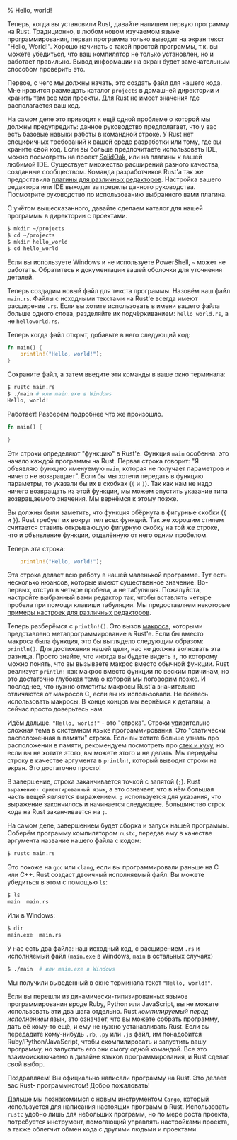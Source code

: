 % Hello, world!

Теперь, когда вы установили Rust, давайте напишем первую программу на Rust.
Традиционно, в любом новом изучаемом языке программирования, первая программа
только выводит на экран текст "Hello, World!". Хорошо начинать с такой простой
программы, т.к. вы можете убедиться, что ваш компилятор не только установлен, но
и работает правильно. Вывод информации на экран будет замечательным способом
проверить это.

Первое, с чего мы должны начать, это создать файл для нашего кода. Мне нравится
размещать каталог `projects` в домашней директории и хранить там все мои
проекты. Для Rust не имеет значения где располагается ваш код.

На самом деле это приводит к ещё одной проблеме о которой мы должны
предупредить: данное руководство предполагает, что у вас есть базовые навыки
работы в командной строке. У Rust нет специфичных требований к вашей среде
разработки или тому, где вы храните свой код. Если вы больше предпочитаете
использовать IDE, можно посмотреть на проект [SolidOak][solidoak], или на плагины
к вашей любимой IDE. Существует множество расширений разного качества, созданные
сообществом. Команда разработчиков Rust'a так же предоставила [плагины для
различных редакторов][plugins]. Настройка вашего редактора или IDE выходит за
пределы данного руководства. Посмотрите руководство по использованию выбранного
вами плагина.

[solidoak]: https://github.com/oakes/SolidOak
[plugins]: https://github.com/rust-lang/rust/blob/master/src/etc/CONFIGS.md

С учётом вышесказанного, давайте сделаем каталог для нашей программы в
директории с проектами.

```bash
$ mkdir ~/projects
$ cd ~/projects
$ mkdir hello_world
$ cd hello_world
```

Если вы используете Windows и не используете PowerShell, `~` может не работать.
Обратитесь к документации вашей оболочки для уточнения деталей.

Теперь создадим новый файл для текста программы. Назовём наш файл `main.rs`.
Файлы с исходными текстами на Rust'е всегда имеют расширение `.rs`. Если вы
хотите использовать в имени вашего файла больше одного слова, разделяйте их
подчёркиванием: `hello_world.rs`, а не `helloworld.rs`.

Теперь когда файл открыт, добавьте в него следующий код:

```rust
fn main() {
    println!("Hello, world!");
}
```

Сохраните файл, а затем введите эти команды в ваше окно терминала:

```bash
$ rustc main.rs
$ ./main # или main.exe в Windows
Hello, world!
```

Работает! Разберём подробнее что же произошло.

```rust
fn main() {

}
```

Эти строки определяют "функцию" в Rust'е. Функция `main` особенна: это начало
каждой программы на Rust. Первая строка говорит: "Я объявляю функцию именуемую
`main`, которая не получает параметров и ничего не возвращает". Если бы мы
хотели передать в функцию параметры, то указали бы их в скобках (`(` и `)`). Так
как нам не надо ничего возвращать из этой функции, мы можем опустить указание
типа возвращаемого значения. Мы вернёмся к этому позже.

Вы должны были заметить, что функция обёрнута в фигурные скобки (`{` и `}`).
Rust требует их вокруг тел всех функций. Так же хорошим стилем считается ставить
открывающую фигурную скобку на той же строке, что и объявление функции,
отделённую от него одним пробелом.

Теперь эта строка:

```rust
    println!("Hello, world!");
```

Эта строка делает всю работу в нашей маленькой программе. Тут есть несколько
нюансов, которые имеют существенное значение. Во-первых, отступ в четыре
пробела, а не табуляция. Пожалуйста, настройте выбранный вами редактор так,
чтобы вставлять четыре пробела при помощи клавиши табуляции. Мы предоставляем
некоторые [примеры настроек для различных редакторов][configs].

[configs]: https://github.com/rust-lang/rust/tree/master/src/etc/CONFIGS.md

Теперь разберёмся с `println!()`. Это вызов [макроса][macro], которыми
представлено метапрограммирование в Rust'e. Если бы вместо макроса была функция,
это бы выглядело следующим образом: `println()`. Для достижения нашей цели, нас
не должна волновать эта разница. Просто знайте, что иногда вы будете видеть `!`,
по которому можно понять, что вы вызываете макрос вместо обычной функции.
Rust реализует `println!` как макрос вместо функции по веским причинам, но это
достаточно глубокая тема о которой мы поговорим позже. И последнее, что нужно
отметить: макросы Rust'a значительно отличаются от макросов C, если вы их
использовали. Не бойтесь использовать макросы. В конце концов мы вернёмся к
деталям, а сейчас просто доверьтесь нам.

[macro]: macros.html

Идём дальше. `"Hello, world!"` - это "строка". Строки удивительно сложная тема в
системном языке программирования. Это "статически расположенная в памяти"
строка. Если вы хотите больше узнать про расположении в памяти, рекомендуем
посмотреть про [стек и кучу][allocation], но если вы не хотите этого, вы можете
этого и не делать. Мы передаём строку в качестве аргумента в `println!`, который
выводит строки на экран. Это достаточно просто!

[allocation]: the-stack-and-the-heap.html

В завершение, строка заканчивается точкой с запятой (`;`). Rust `выражение-
ориентированный язык`, а это означает, что в нём большая часть вещей является
выражением. `;` используется для указания, что выражение закончилось и
начинается следующее. Большинство строк кода на Rust заканчивается на `;`.

На самом деле, завершением будет сборка и запуск нашей программы. Соберём
программу компилятором `rustc`, передав ему в качестве аргумента название нашего
файла с кодом:

```bash
$ rustc main.rs
```

Это похоже на `gcc` или `clang`, если вы программировали раньше на C или C++.
Rust создаст двоичный исполняемый файл. Вы можете убедиться в этом с помощью
`ls`:

```bash
$ ls
main  main.rs
```

Или в Windows:

```bash
$ dir
main.exe  main.rs
```

У нас есть два файла: наш исходный код, с расширением `.rs` и исполняемый файл
(`main.exe` в Windows, `main` в остальных случаях)

```bash
$ ./main  # или main.exe в Windows
```

Мы получили выведенный в окне терминала текст `"Hello, world!"`.

Если вы перешли из динамически-типизированных языков программирования вроде
Ruby, Python или JavaScript, вы не можете использовать эти два шага отдельно.
Rust *компилируемый перед исполнением* язык, это означает, что вы можете собрать
программу, дать её кому-то ещё, и ему не нужно устанавливать Rust. Если вы
передадите кому-нибудь `.rb`, `.py` или `.js` файл, им понадобится
Ruby/Python/JavaScript, чтобы скомпилировать и запустить вашу программу, но
запустить его они смогу одной командой. Все это взаимоисключаемо в дизайне
языков программирования, и Rust сделал свой выбор.

Поздравляем! Вы официально написали программу на Rust. Это делает вас Rust-
программистом! Добро пожаловать!

Дальше мы познакомимся с новым инструментом `Cargo`, который используется для
написания настоящих программ в Rust. Использовать `rustc` удобно лишь для
небольших программ, но по мере роста проекта, потребуется инструмент, помогающий
управлять настройками проекта, а также облегчит обмен кода с другими людьми и
проектами.
